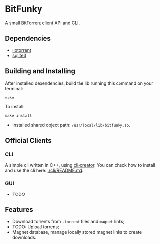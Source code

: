 # BitFunky

A small BitTorrent client API and CLI.

## Dependencies

- [libtorrent](http://www.libtorrent.org/index.html)
- [sqlite3](https://www.sqlite.org/index.html)

## Building and Installing

After installed dependencies, build the lib running this command on your terminal:

```shell
make
```

To install:

```shell
make install
```

- Installed shared object path: `/usr/local/lib/bitfunky.so`.

## Official Clients

### CLI

A simple cli written in C++, using [cli-creator](https://github.com/Raisess/cli-creator).
You can check how to install and use the cli here: [./cli/README.md](./cli/README.md).

### GUI

- TODO

## Features

- Download torrents from `.torrent` files and `magnet` links;
- TODO: Upload torrens;
- Magnet database, manage locally stored magnet links to create downloads.
